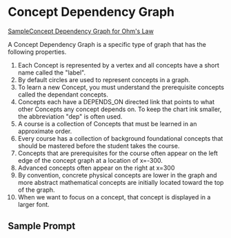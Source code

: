 # Concept Dependency Graph

[SampleConcept Dependency Graph for Ohm's Law](./graph/ohms-law-concept-graph.html)

A Concept Dependency Graph is a specific type of graph that has the following properties.

1. Each Concept is represented by a vertex and all concepts have a short name called the "label".
2. By default circles are used to represent concepts in a graph.
2. To learn a new Concept, you must understand the prerequisite concepts called the dependant concepts.
3. Concepts each have a DEPENDS_ON directed link that points to what other Concepts any concept depends on.  To keep the chart ink smaller, the abbreviation "dep" is often used.
4. A course is a collection of Concepts that must be learned in an approximate order.
5. Every course has a collection of background foundational concepts that
should be mastered before the student takes the course.
6. Concepts that are prerequisites for the course often appear on the left
edge of the concept graph at a location of x=-300.
7. Advanced concepts often appear on the right at x=300
8. By convention, concrete physical concepts are lower in the graph and more abstract mathematical concepts are initially located toward the top of the graph.
9. When we want to focus on a concept, that concept is displayed in a larger font.

## Sample Prompt

```
```